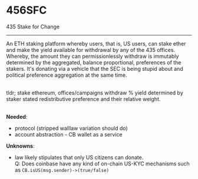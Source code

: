 # 456SFC
435 Stake for Change

____

An ETH staking platform whereby users, that is, US users, can stake ether and make the yield available for withdrawal by any of the 435 offices. Whereby, the amount they can permissionlessly withdraw is immutably determined by the aggregated, balance proportional, preferences of the stakers. It's donating via a vehicle that the SEC is being stupid about and political preference aggregation at the same time.

<br>
tldr; stake ethereum, offices/campaigns withdraw % yield determined by staker stated redistributive preference and their relative weight. <br>

<br>

<b>Needed</b>:
* protocol (stripped walllaw variation should do)
* account abstraction - CB wallet as a service

<b>Unknowns</b>:
* law likely stipulates that only US citizens can donate.<br> Q: Does coinbase have any kind of on-chain US-KYC mechanisms such as `CB.isUS(msg.sender)->(true/false)`
